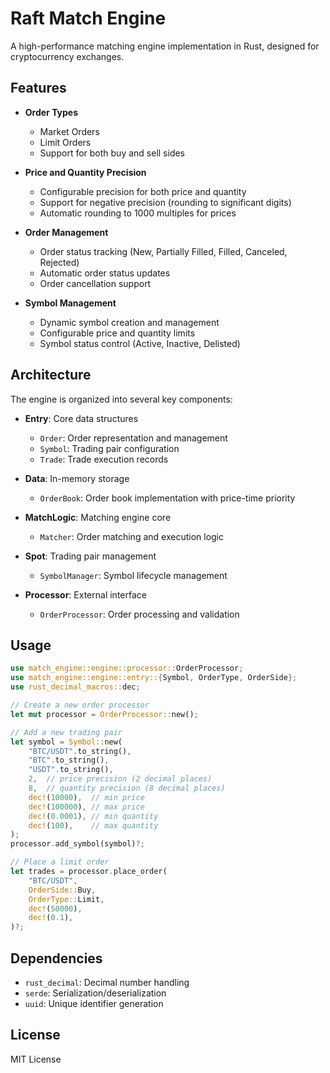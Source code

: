 # Raft Match Engine

A high-performance matching engine implementation in Rust, designed for cryptocurrency exchanges.

## Features

- **Order Types**
  - Market Orders
  - Limit Orders
  - Support for both buy and sell sides

- **Price and Quantity Precision**
  - Configurable precision for both price and quantity
  - Support for negative precision (rounding to significant digits)
  - Automatic rounding to 1000 multiples for prices

- **Order Management**
  - Order status tracking (New, Partially Filled, Filled, Canceled, Rejected)
  - Automatic order status updates
  - Order cancellation support

- **Symbol Management**
  - Dynamic symbol creation and management
  - Configurable price and quantity limits
  - Symbol status control (Active, Inactive, Delisted)

## Architecture

The engine is organized into several key components:

- **Entry**: Core data structures
  - `Order`: Order representation and management
  - `Symbol`: Trading pair configuration
  - `Trade`: Trade execution records

- **Data**: In-memory storage
  - `OrderBook`: Order book implementation with price-time priority

- **MatchLogic**: Matching engine core
  - `Matcher`: Order matching and execution logic

- **Spot**: Trading pair management
  - `SymbolManager`: Symbol lifecycle management

- **Processor**: External interface
  - `OrderProcessor`: Order processing and validation

## Usage

```rust
use match_engine::engine::processor::OrderProcessor;
use match_engine::engine::entry::{Symbol, OrderType, OrderSide};
use rust_decimal_macros::dec;

// Create a new order processor
let mut processor = OrderProcessor::new();

// Add a new trading pair
let symbol = Symbol::new(
    "BTC/USDT".to_string(),
    "BTC".to_string(),
    "USDT".to_string(),
    2,  // price precision (2 decimal places)
    8,  // quantity precision (8 decimal places)
    dec!(10000),  // min price
    dec!(100000), // max price
    dec!(0.0001), // min quantity
    dec!(100),    // max quantity
);
processor.add_symbol(symbol)?;

// Place a limit order
let trades = processor.place_order(
    "BTC/USDT",
    OrderSide::Buy,
    OrderType::Limit,
    dec!(50000),
    dec!(0.1),
)?;
```

## Dependencies

- `rust_decimal`: Decimal number handling
- `serde`: Serialization/deserialization
- `uuid`: Unique identifier generation

## License

MIT License 